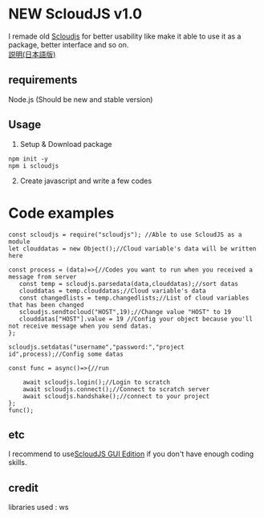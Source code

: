 # NEW ScloudJS v1.0

I remade old [Scloudjs](https://github.com/xxXFreezerXxx/ScloudJS) for better usability like make it able to use it as a package, better interface and so on.  
[説明(日本語版)](https://github.com/xxXFreezerXxx/newscloudjs/wiki/Description%5BJA%5D)
## requirements
Node.js (Should be new and stable version)
## Usage
1. Setup & Download package
```
npm init -y
npm i scloudjs
```
2. Create javascript and write a few codes

# Code examples
```
const scloudjs = require("scloudjs"); //Able to use ScloudJS as a module
let clouddatas = new Object();//Cloud variable's data will be written here

const process = (data)=>{//Codes you want to run when you received a message from server
   const temp = scloudjs.parsedata(data,clouddatas);//sort datas
   clouddatas = temp.clouddatas;//Cloud variable's data
   const changedlists = temp.changedlists;//List of cloud variables that has been changed
   scloudjs.sendtocloud("HOST",19);//Change value "HOST" to 19
   clouddatas["HOST"].value = 19 //Config your object because you'll not receive message when you send datas.
};

scloudjs.setdatas("username","password:","project id",process);//Config some datas

const func = async()=>{//run

    await scloudjs.login();//Login to scratch
    await scloudjs.connect();//Connect to scratch server
    await scloudjs.handshake();//connect to your project
};
func();

```
## etc
I recommend to use[ScloudJS GUI Edition](https://github.com/xxXFreezerXxx/ScloudjsGUI) if you don't have enough coding skills.
## credit
libraries used : ws
